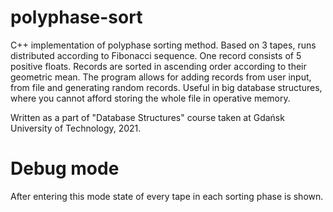 # polyphase-sort
C++ implementation of polyphase sorting method. Based on 3 tapes, runs distributed according to Fibonacci sequence. One record consists of 5 positive floats. Records are sorted in ascending order according to their geometric mean. The program allows for adding records from user input, from file and generating random records. Useful in big database structures, where you cannot afford storing the whole file in operative memory.


Written as a part of "Database Structures" course taken at Gdańsk University of Technology, 2021.
# Debug mode
After entering this mode state of every tape in each sorting phase is shown. 

